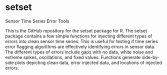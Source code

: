 # setset
Sensor Time Series Error Tools

This is the GitHub repository for the setset package for R. The setset package contains a few simple functions for injecting different types of errors into clean sensor time series. This is useful for testing if time series error flagging algorithms are effectively identifying errors in sensor data. The different types of errors include gaps with no data, white noise and extreme spikes, oscillations, and fixed values. Functions generate side-by-side plots depicting clean data, error injected data, and locations of injected errors.
